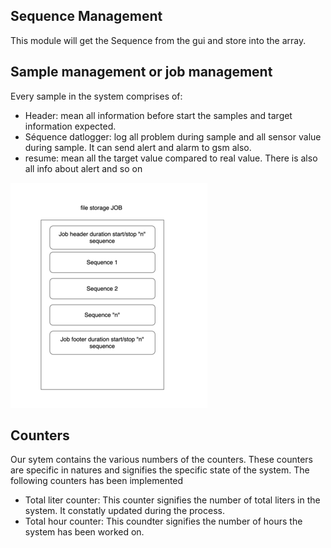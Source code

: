 ## Sequence Management

This module will get the Sequence from the gui and store into the array.

## Sample management or job management

Every sample in the system comprises of:

* Header: mean all information before start the samples and target information expected.
* Séquence datlogger: log all problem during sample and all sensor value during sample. It can send alert and alarm to gsm also.
* resume: mean all the target value compared to real value. There is also all info about alert and so on

![](assets/20220518_095408_image1.png)




## Counters

Our sytem contains the various numbers of the counters. These counters are specific in natures and signifies the   specific state of the system. The following counters has been implemented

* Total liter counter: This counter signifies the number of total liters in the system. It constatly updated during the process.
* Total hour counter: This coundter signifies the number of hours the system has been worked on.
